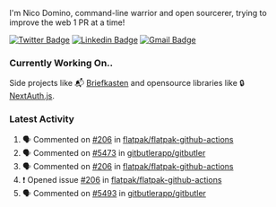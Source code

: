 
I'm Nico Domino, command-line warrior and open sourcerer, trying to improve the web 1 PR at a time!

[![Twitter Badge](https://img.shields.io/badge/-@ndom91-1ca0f1?style=flat-square&labelColor=1ca0f1&logo=twitter&logoColor=white&link=https://twitter.com/ndom91)](https://twitter.com/ndom91) [![Linkedin Badge](https://img.shields.io/badge/-ndom91-blue?style=flat-square&logo=Linkedin&logoColor=white&link=https://www.linkedin.com/in/ndom91/)](https://www.linkedin.com/in/ndom91/) [![Gmail Badge](https://img.shields.io/badge/-yo@ndo.dev-c14438?style=flat-square&logo=mail.ru&logoColor=white&link=mailto:yo@ndo.dev)](mailto:yo@ndo.dev)

### Currently Working On..

Side projects like 📬 [Briefkasten](https://briefkastenhq.com) and opensource libraries like 🔒 [NextAuth.js](https://github.com/nextauthjs/next-auth).

<!--START_SECTION_PROFILE_VIEWS:readme-info-->
<!--END_SECTION_PROFILE_VIEWS:readme-info-->

<!--START_SECTION_DAILY_COMMIT:readme-info-->
<!--END_SECTION_DAILY_COMMIT:readme-info-->

<!--START_SECTION_WEEKLY_COMMIT:readme-info-->
<!--END_SECTION_WEEKLY_COMMIT:readme-info-->

### Latest Activity

<!--START_SECTION:activity-->
1. 🗣 Commented on [#206](https://github.com/flatpak/flatpak-github-actions/issues/206#issuecomment-2477054889) in [flatpak/flatpak-github-actions](https://github.com/flatpak/flatpak-github-actions)
2. 🗣 Commented on [#5473](https://github.com/gitbutlerapp/gitbutler/pull/5473#issuecomment-2476397427) in [gitbutlerapp/gitbutler](https://github.com/gitbutlerapp/gitbutler)
3. 🗣 Commented on [#206](https://github.com/flatpak/flatpak-github-actions/issues/206#issuecomment-2476394349) in [flatpak/flatpak-github-actions](https://github.com/flatpak/flatpak-github-actions)
4. ❗ Opened issue [#206](https://github.com/flatpak/flatpak-github-actions/issues/206) in [flatpak/flatpak-github-actions](https://github.com/flatpak/flatpak-github-actions)
5. 🗣 Commented on [#5493](https://github.com/gitbutlerapp/gitbutler/issues/5493#issuecomment-2476154641) in [gitbutlerapp/gitbutler](https://github.com/gitbutlerapp/gitbutler)
<!--END_SECTION:activity-->
